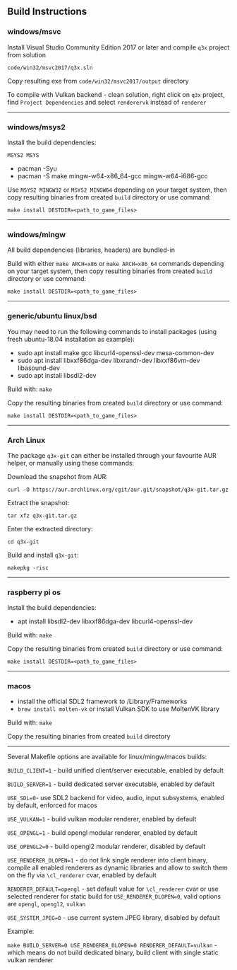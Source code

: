 ## Build Instructions

### windows/msvc

Install Visual Studio Community Edition 2017 or later and compile `q3x` project from solution

`code/win32/msvc2017/q3x.sln`

Copy resulting exe from `code/win32/msvc2017/output` directory

To compile with Vulkan backend - clean solution, right click on `q3x` project, find `Project Dependencies` and select `renderervk` instead of `renderer`

---

### windows/msys2

Install the build dependencies:

`MSYS2 MSYS`

* pacman -Syu
* pacman -S make mingw-w64-x86_64-gcc mingw-w64-i686-gcc

Use `MSYS2 MINGW32` or `MSYS2 MINGW64` depending on your target system, then copy resulting binaries from created `build` directory or use command:

`make install DESTDIR=<path_to_game_files>`

---

### windows/mingw

All build dependencies (libraries, headers) are bundled-in

Build with either `make ARCH=x86` or `make ARCH=x86_64` commands depending on your target system, then copy resulting binaries from created `build` directory or use command:

`make install DESTDIR=<path_to_game_files>`

---

### generic/ubuntu linux/bsd

You may need to run the following commands to install packages (using fresh ubuntu-18.04 installation as example):

* sudo apt install make gcc libcurl4-openssl-dev mesa-common-dev
* sudo apt install libxxf86dga-dev libxrandr-dev libxxf86vm-dev libasound-dev
* sudo apt install libsdl2-dev

Build with: `make`

Copy the resulting binaries from created `build` directory or use command:

`make install DESTDIR=<path_to_game_files>`

---

### Arch Linux

The package `q3x-git` can either be installed through your favourite AUR helper, or manually using these commands:

Download the snapshot from AUR:

`curl -O https://aur.archlinux.org/cgit/aur.git/snapshot/q3x-git.tar.gz`

Extract the snapshot:

`tar xfz q3x-git.tar.gz`

Enter the extracted directory:

`cd q3x-git`

Build and install `q3x-git`:

`makepkg -risc`

---

### raspberry pi os

Install the build dependencies:

* apt install libsdl2-dev libxxf86dga-dev libcurl4-openssl-dev

Build with: `make`

Copy the resulting binaries from created `build` directory or use command:

`make install DESTDIR=<path_to_game_files>`

---

### macos

* install the official SDL2 framework to /Library/Frameworks
* `brew install molten-vk` or install Vulkan SDK to use MoltenVK library

Build with: `make`

Copy the resulting binaries from created `build` directory

---

Several Makefile options are available for linux/mingw/macos builds:

`BUILD_CLIENT=1` - build unified client/server executable, enabled by default

`BUILD_SERVER=1` - build dedicated server executable, enabled by default

`USE_SDL=0`- use SDL2 backend for video, audio, input subsystems, enabled by default, enforced for macos

`USE_VULKAN=1` - build vulkan modular renderer, enabled by default

`USE_OPENGL=1` - build opengl modular renderer, enabled by default

`USE_OPENGL2=0` - build opengl2 modular renderer, disabled by default

`USE_RENDERER_DLOPEN=1` - do not link single renderer into client binary, compile all enabled renderers as dynamic libraries and allow to switch them on the fly via `\cl_renderer` cvar, enabled by default

`RENDERER_DEFAULT=opengl` - set default value for `\cl_renderer` cvar or use selected renderer for static build for `USE_RENDERER_DLOPEN=0`, valid options are `opengl`, `opengl2`, `vulkan`

`USE_SYSTEM_JPEG=0` - use current system JPEG library, disabled by default

Example:

`make BUILD_SERVER=0 USE_RENDERER_DLOPEN=0 RENDERER_DEFAULT=vulkan` - which means do not build dedicated binary, build client with single static vulkan renderer

